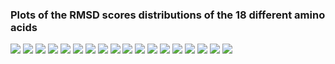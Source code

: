 ### Plots of the RMSD scores distributions of the 18 different amino acids

![](rmsd_hist_CYS.png)
![](rmsd_hist_SER.png)
![](rmsd_hist_THR.png)
![](rmsd_hist_VAL.png)
![](rmsd_hist_HIS.png)
![](rmsd_hist_ILE.png)
![](rmsd_hist_LEU.png)
![](rmsd_hist_PHE.png)
![](rmsd_hist_PRO.png)
![](rmsd_hist_TRP.png)
![](rmsd_hist_TYR.png)
![](rmsd_hist_ARG.png)
![](rmsd_hist_GLN.png)
![](rmsd_hist_GLU.png)
![](rmsd_hist_LYS.png)
![](rmsd_hist_MET.png)
![](rmsd_hist_ASN.png)
![](rmsd_hist_ASP.png)
